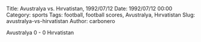 Title: Avustralya vs. Hırvatistan, 1992/07/12
Date: 1992/07/12 00:00
Category: sports
Tags: football, football scores, Avustralya, Hırvatistan
Slug: avustralya-vs-hirvatistan
Author: carbonero


Avustralya 0 - 0 Hırvatistan
